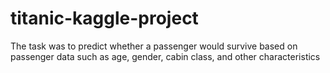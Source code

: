 # titanic-kaggle-project
The task was to predict whether a passenger would survive based on passenger data such as age, gender, cabin class, and other characteristics
